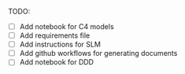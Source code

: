 TODO:
- [ ] Add notebook for C4 models
- [ ] Add requirements file
- [ ] Add instructions for SLM
- [ ] Add github workflows for generating documents
- [ ] Add notebook for DDD